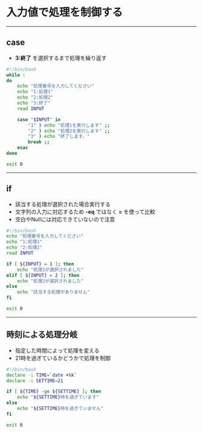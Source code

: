 # 入力値で処理を制御する  

***

## case  

* __3:終了__ を選択するまで処理を繰り返す

```bash
#!/bin/bash
while :
do
    echo "処理番号を入力してください"
    echo "1:処理1"
    echo "2:処理2"
    echo "3:終了"
    read INPUT

    case "$INPUT" in
        "1" ) echo "処理1を実行します" ;;
        "2" ) echo "処理2を実行します" ;;
        "3" ) echo "終了します。"
        break ;;
    esac
done

exit 0
```

***

## if  

* 該当する処理が選択された場合実行する
* 文字列の入力に対応するため __-eq__ ではなく __=__ を使って比較
* 空白やNullには対応できていないので注意

```bash
#!/bin/bash
echo "処理番号を入力してください"
echo "1:処理1"
echo "2:処理2"
read INPUT

if [ ${INPUT} = 1 ]; then
    echo "処理1が選択されました"
elif [ ${INPUT} = 2 ]; then
    echo "処理2が選択されました"
else
    echo "該当する処理がありません"
fi

exit 0
```

***

## 時刻による処理分岐  

* 指定した時間によって処理を変える
* 21時を過ぎているかどうかで処理を制御

```bash
#!/bin/bash
declare -i TIME=`date +%k`
declare -i SETTIME=21

if [ ${TIME} -ge ${SETTIME} ]; then
    echo "${SETTIME}時を過ぎています"
else
    echo "${SETTIME}時を過ぎていません"
fi

exit 0
```
